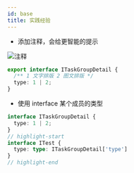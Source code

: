 ```yaml
---
id: base
title: 实践经验
---
```


* 添加注释，会给更智能的提示

![注释](https://ypyun.ywhoo.cn/assets/20210304102550.png)

```typescript {3}
export interface ITaskGroupDetail {
  /** 1 文字排版 2 图文排版 */
  type: 1 | 2;
}
```

* 使用 interface 某个成员的类型

```typescript
interface ITaskGroupDetail {
  type: 1 | 2;
}
// highlight-start
interface ITest {
  type: type: ITaskGroupDetail['type']
}
// highlight-end
```
